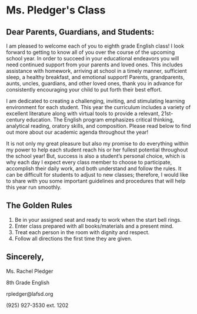 <!DOCTYPE html>
<html>
<head>
  <title>Ms. Pledger's Class</title>
</head>
<body>
  <div class="header">
    <h1>Ms. Pledger's Class</h1>
  </div>
  <h2>Dear Parents, Guardians, and Students:</h2>
    <p>I am pleased to welcome each of you to eighth grade English class! I look forward to getting to know all of you over the course of the upcoming school year. In order to succeed in your educational endeavors you will need continued support from your parents and loved ones. This includes assistance with homework, arriving at school in a timely manner, sufficient sleep, a healthy breakfast, and emotional support! Parents, grandparents, aunts, uncles, guardians, and other loved ones, thank you in advance for consistently encouraging your child to put forth their best effort.</p>
    <p>I am dedicated to creating a challenging, inviting, and stimulating learning environment for each student. This year the curriculum includes a variety of excellent literature along with virtual tools to provide a relevant, 21st-century education. The English program emphasizes critical thinking, analytical reading, oratory skills, and composition. Please read below to find out more about our academic agenda throughout the year!</p>
    <p>It is not only my great pleasure but also my promise to do everything within my power to help each student reach his or her fullest potential throughout the school year! But, success is also a student’s personal choice, which is why each day I expect every class member to choose to participate, accomplish their daily work, and both understand and follow the rules. It can be difficult for students to adjust to new classes; therefore, I would like to share with you some important guidelines and procedures that will help this year run smoothly. </p>
    <h2>The Golden Rules</h2>
  <ol>
    <li>Be in your assigned seat and ready to work when the start bell rings.</li>
    <li>Enter class prepared with all books/materials and a present mind.</li>
    <li>Treat each person in the room with dignity and respect.</li>
    <li>Follow all directions the first time they are given.</li>
    </ol>
  <h2>Sincerely,</h2>
    <p>Ms. Rachel Pledger</p>
    <p>8th Grade English</p>
    <p>rpledger@lafsd.org</p>
    <p>(925) 927-3530 ext. 1202</p>
  
      

